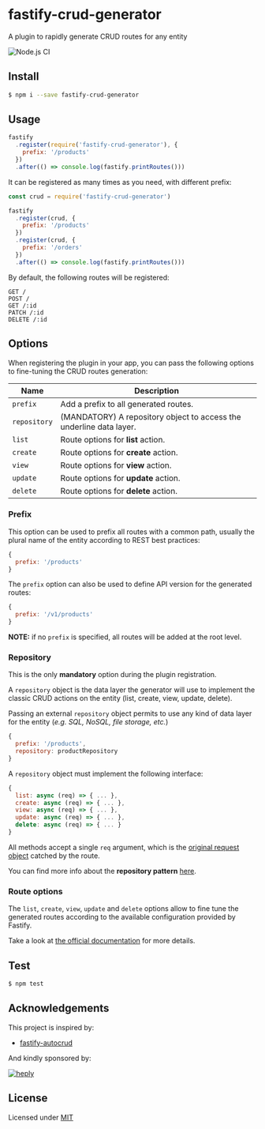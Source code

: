 # fastify-crud-generator

A plugin to rapidly generate CRUD routes for any entity

![Node.js CI](https://github.com/heply/fastify-crud-generator/workflows/Node.js%20CI/badge.svg?branch=master)

## Install

```bash
$ npm i --save fastify-crud-generator
```

## Usage

```js
fastify
  .register(require('fastify-crud-generator'), {
    prefix: '/products'
  })
  .after(() => console.log(fastify.printRoutes()))
```

It can be registered as many times as you need, with different prefix:

```js
const crud = require('fastify-crud-generator')

fastify
  .register(crud, {
    prefix: '/products'
  })
  .register(crud, {
    prefix: '/orders'
  })
  .after(() => console.log(fastify.printRoutes()))
```

By default, the following routes will be registered:

```
GET /
POST /
GET /:id
PATCH /:id
DELETE /:id
```

## Options

When registering the plugin in your app, you can pass
the following options to fine-tuning the CRUD routes generation:

| Name                | Description                                                         |
|---------------------|---------------------------------------------------------------------|
| `prefix`            | Add a prefix to all generated routes.                               |
| `repository`        | (MANDATORY) A repository object to access the underline data layer. |
| `list`              | Route options for **list** action.                                  |
| `create`            | Route options for **create** action.                                |
| `view`              | Route options for **view** action.                                  |
| `update`            | Route options for **update** action.                                |
| `delete`            | Route options for **delete** action.                                |

### Prefix

This option can be used to prefix all routes with a common path, usually the plural
name of the entity according to REST best practices:

```js
{
  prefix: '/products'
}
```

The `prefix` option can also be used to define API version for the generated routes:

```js
{
  prefix: '/v1/products'
}
```

**NOTE:** if no `prefix` is specified, all routes will be added at the root level.

### Repository

This is the only **mandatory** option during the plugin registration.

A `repository` object is the data layer the generator will use to implement
the classic CRUD actions on the entity (list, create, view, update, delete).

Passing an external `repository` object permits to use any kind of data layer
for the entity (*e.g. SQL, NoSQL, file storage, etc.*)

```js
{
  prefix: '/products',
  repository: productRepository
}
```

A `repository` object must implement the following interface:

```js
{
  list: async (req) => { ... },
  create: async (req) => { ... },
  view: async (req) => { ... },
  update: async (req) => { ... },
  delete: async (req) => { ... }
}
```

All methods accept a single `req` argument, which is the
[original request object](https://www.fastify.io/docs/latest/Request/)
catched by the route.

You can find more info about the **repository pattern** [here](https://medium.com/@pererikbergman/repository-design-pattern-e28c0f3e4a30).

### Route options

The `list`, `create`, `view`, `update` and `delete` options allow to fine tune
the generated routes according to the available configuration provided by Fastify.

Take a look at [the official documentation](https://www.fastify.io/docs/latest/Routes/#routes-option) for more details.

## Test

```bash
$ npm test
```

## Acknowledgements

This project is inspired by:

* [fastify-autocrud](https://www.npmjs.com/package/fastify-autocrud)

And kindly sponsored by:

[![heply](https://raw.githack.com/heply/brand/master/heply-logo.svg)](https://www.heply.it)

## License

Licensed under [MIT](./LICENSE)
